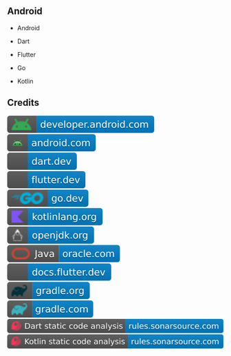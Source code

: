 Android
-------

- Android

- Dart

- Flutter

- Go

- Kotlin

Credits
-------
[![image](
Credits/developer.android.com.svg)](https://developer.android.com/)  
[![image](
Credits/android.com.svg)](https://android.com/)  
[![image](
Credits/dart.dev.svg)](https://dart.dev/)  
[![image](
Credits/flutter.dev.svg)](https://flutter.dev/)  
[![image](
Credits/go.dev.svg)](https://go.dev/)  
[![image](
Credits/kotlinlang.org.svg)](https://kotlinlang.org/)  
[![image](
Credits/openjdk.org.svg)](https://openjdk.org/)  
[![image](
Credits/Java-oracle.com.svg)](https://oracle.com/java/)  
[![image](
Credits/docs.flutter.dev.svg)](https://docs.flutter.dev/)  
[![image](
Credits/gradle.org.svg)](https://gradle.org/)  
[![image](
Credits/gradle.com.svg)](https://gradle.com/)  
[![image](
Credits/Dart-static-code-analysis-rules.sonarsource.com.svg)](https://rules.sonarsource.com/dart/)  
[![image](
Credits/Kotlin-static-code-analysis-rules.sonarsource.com.svg)](https://rules.sonarsource.com/kotlin/)